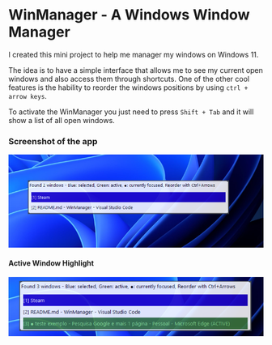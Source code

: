 # WinManager - A Windows Window Manager

I created this mini project to help me manager my windows on Windows 11.

The idea is to have a simple interface that allows me to see my current open windows and also access them through shortcuts.
One of the other cool features is the hability to reorder the windows positions by using `ctrl + arrow keys`.

To activate the WinManager you just need to press `Shift + Tab` and it will show a list of all open windows.

### Screenshot of the app

![Quick Example](images/app.png)

#### Active Window Highlight

![Active Window](images/activewindow.png)
